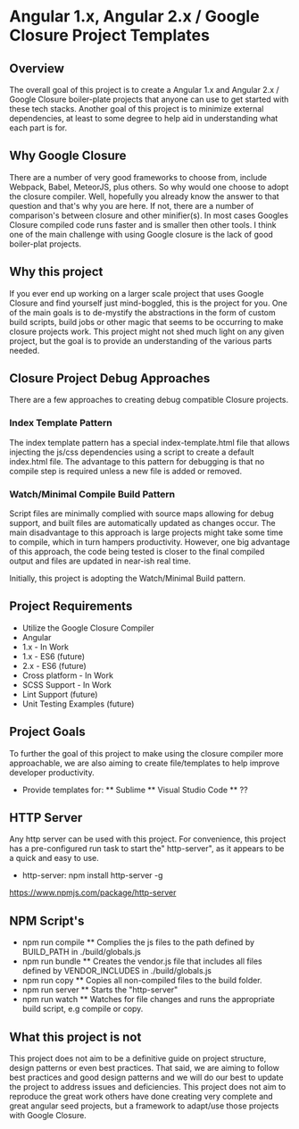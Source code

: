 # Angular 1.x, Angular 2.x / Google Closure Project Templates #

## Overview 
The overall goal of this project is to create a Angular 1.x and Angular 2.x / Google Closure boiler-plate projects that anyone can use to get started with these tech stacks. Another goal of this project is to minimize external dependencies, at least to some degree to help aid in understanding what each part is for.

## Why Google Closure
There are a number of very good frameworks to choose from, include Webpack, Babel, MeteorJS, plus others. So why would one choose to adopt the closure compiler. Well, hopefully you already know the answer to that question and that's why you are here. If not, there are a number of comparison's between closure and other minifier(s). In most cases Googles Closure compiled code runs faster and is smaller then other tools. I think one of the main challenge with using Google closure is the lack of good boiler-plat projects.

## Why this project
If you ever end up working on a larger scale project that uses Google Closure and find yourself just mind-boggled, this is the project for you. One of the main goals is to de-mystify the abstractions in the form of custom build scripts, build jobs or other magic that seems to be occurring to make closure projects work. This project might not shed much light on any given project, but the goal is to provide an understanding of the various parts needed.

## Closure Project Debug Approaches 
There are a few approaches to creating debug compatible Closure projects.

### Index Template Pattern
The index template pattern has a special index-template.html file that allows injecting the js/css dependencies using a script to create a default index.html file. The advantage to this pattern for debugging is that no compile step is required unless a new file is added or removed.

### Watch/Minimal Compile Build Pattern
Script files are minimally complied with source maps allowing for debug support, and built files are automatically updated as changes occur. The main disadvantage to this approach is large projects might take some time to compile, which in turn hampers productivity. However, one big advantage of this approach, the code being tested is closer to the final compiled output and files are updated in near-ish real time.

Initially, this project is adopting the Watch/Minimal Build pattern.

## Project Requirements

* Utilize the Google Closure Compiler 
* Angular 
 * 1.x - In Work
 * 1.x - ES6 (future)
 * 2.x  - ES6 (future)
* Cross platform - In Work
* SCSS Support - In Work
* Lint Support (future)
* Unit Testing Examples (future)

## Project Goals
To further the goal of this project to make using the closure compiler more approachable, we are also aiming to create file/templates to help improve developer productivity. 

* Provide templates for:
** Sublime
** Visual Studio Code
** ??


## HTTP Server
Any http server can be used with this project. For convenience, this project has a pre-configured run task to start the" http-server", as it appears to be a quick and easy to use.

* http-server:  npm install http-server -g

https://www.npmjs.com/package/http-server

## NPM Script's
* npm run compile
** Complies the js files to the path defined by BUILD_PATH in ./build/globals.js
* npm run bundle
** Creates the vendor.js file that includes all files defined by VENDOR_INCLUDES in ./build/globals.js
* npm run copy
** Copies all non-compiled files to the build folder.
* npm run server
** Starts the "http-server"
* npm run watch
** Watches for file changes and runs the appropriate build script, e.g compile or copy.

## What this project is not
This project does not aim to be a definitive guide on project structure, design patterns or even best practices. That said, we are aiming to follow best practices and good design patterns and we will do our best to update the project to address issues and deficiencies. This project does not aim to reproduce the great work others have done creating very complete and great angular seed projects, but a framework to adapt/use those projects with Google Closure.
